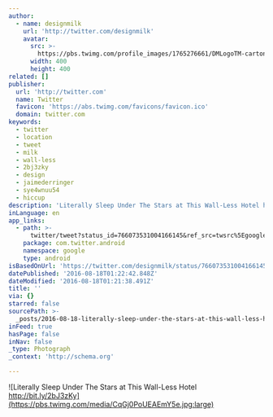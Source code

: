 ```yaml
---
author:
  - name: designmilk
    url: 'http://twitter.com/designmilk'
    avatar:
      src: >-
        https://pbs.twimg.com/profile_images/1765276661/DMLogoTM-carton-icon-facebook-twitter_400x400.jpg
      width: 400
      height: 400
related: []
publisher:
  url: 'http://twitter.com'
  name: Twitter
  favicon: 'https://abs.twimg.com/favicons/favicon.ico'
  domain: twitter.com
keywords:
  - twitter
  - location
  - tweet
  - milk
  - wall-less
  - 2bj3zky
  - design
  - jaimederringer
  - sye4wnuu54
  - hiccup
description: 'Literally Sleep Under The Stars at This Wall-Less Hotel http://bit.ly/2bJ3zKy'
inLanguage: en
app_links:
  - path: >-
      twitter/tweet?status_id=766073531004166145&ref_src=twsrc%5Egoogle%7Ctwcamp%5Eandroidseo%7Ctwgr%5Estatus%7Ctwterm%5E766073531004166145
    package: com.twitter.android
    namespace: google
    type: android
isBasedOnUrl: 'https://twitter.com/designmilk/status/766073531004166145'
datePublished: '2016-08-18T01:22:42.848Z'
dateModified: '2016-08-18T01:21:38.491Z'
title: ''
via: {}
starred: false
sourcePath: >-
  _posts/2016-08-18-literally-sleep-under-the-stars-at-this-wall-less-hotel-http.md
inFeed: true
hasPage: false
inNav: false
_type: Photograph
_context: 'http://schema.org'

---
```

![Literally Sleep Under The Stars at This Wall-Less Hotel http://bit.ly/2bJ3zKy](https://pbs.twimg.com/media/CqGj0PoUEAEmY5e.jpg:large)